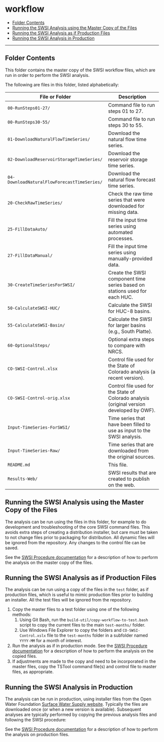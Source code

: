 # workflow #

* [Folder Contents](#folder-contents)
* [Running the SWSI Analysis using the Master Copy of the Files](#running-the-swsi-analysis-using-the-master-copy-of-the-Files)
* [Running the SWSI Analysis as if Production Files](#running-the-swsi-analysis-as-if-production-files)
* [Running the SWSI Analysis in Production](#running-the-swsi-analysis-in-production)

---------

## Folder Contents ##

This folder contains the master copy of the SWSI workflow files,
which are run in order to perform the SWSI analysis.

The following are files in this folder, listed alphabetically:

| **File or Folder** | **Description** |
| -- | -- |
| `00-RunSteps01-27/` | Command file to run steps 01 to 27. |
| `00-RunSteps30-55/` | Command file to run steps 30 to 55. |
| `01-DownloadNaturalFlowTimeSeries/` | Download the natural flow time series. |
| `02-DownloadReservoirStorageTimeSeries/` | Download the reservoir storage time series. |
| `04-DownloadNaturalFlowForecastTimeSeries/` | Download the natural flow forecast time series. |
| `20-CheckRawTimeSeries/` | Check the raw time series that were downloaded for missing data. |
| `25-FillDataAuto/` | Fill the input time series using automated processes. |
| `27-FillDataManual/` | Fill the input time series using manually-provided data. |
| `30-CreateTimeSeriesForSWSI/` | Create the SWSI component time series based on stations used for each HUC. |
| `50-CalculateSWSI-HUC/` | Calculate the SWSI for HUC-8 basins. |
| `55-CalculateSWSI-Basin/` | Calculate the SWSI for larger basins (e.g., South Platte). |
| `60-OptionalSteps/` | Optional extra steps to compare with NRCS. |
| `CO-SWSI-Control.xlsx` | Control file used for the State of Colorado analysis (a recent version). |
| `CO-SWSI-Control-orig.xlsx` | Control file used for the State of Colorado analysis (original version developed by OWF). |
| `Input-TimeSeries-ForSWSI/` | Time series that have been filled to use as input to the SWSI analysis. |
| `Input-TimeSeries-Raw/` | Time series that are downloaded from the original sources. |
| `README.md` | This file. |
| `Results-Web/` | SWSI results that are created to publish on the web. |

## Running the SWSI Analysis using the Master Copy of the Files ##

The analysis can be run using the files in this folder,
for example to do development and troubleshooting of the core SWSI command files.
This avoids extra steps of creating a distribution installer,
but care must be taken to not change files prior to packaging for distribution.
All dynamic files will be ignored from the repository.
Any changes to the control file can be saved.

See the [SWSI Procedure documentation](https://models.openwaterfoundation.org/surface-water-supply-index/latest/doc-user/co-procedure/co-procedure/)
for a description of how to perform the analysis on the master copy of the files.

## Running the SWSI Analysis as if Production Files ##

The analysis can be run using a copy of the files in the `test` folder, as if production files,
which is useful to mimic production files prior to building an installer.
All the test files will be ignored from the repository.

1. Copy the master files to a test folder using one of the following methods:
    1. Using Git Bash, run the `build-util/copy-workflow-to-test.bash` script to copy the current files
       to the main `test-months/` folder.
    2. Use Windows File Explorer to copy the folders and `CO-SWSI-Control.xslx` file to
       the `test-months` folder in a subfolder named `YYYY-MM` for a month of interest.
2. Run the analysis as if in production mode.
   See the [SWSI Procedure documentation](https://models.openwaterfoundation.org/surface-water-supply-index/latest/doc-user/co-procedure/co-procedure/)
   for a description of how to perform the analysis on the copied files.
3. If adjustments are made to the copy and need to be incorporated in the master files,
   copy the TSTool command file(s) and control file to master files, as appropriate.

## Running the SWSI Analysis in Production ##

The analysis can be run in production, using installer files from the Open Water Foundation
[Surface Water Supply website](https://models.openwaterfoundation.org/surface-water-supply-index/).
Typically the files are downloaded once (or when a new version is available).
Subsequent analyses are typically performed by copying the previous analysis files
and following the SWSI procedure:

See the [SWSI Procedure documentation](https://models.openwaterfoundation.org/surface-water-supply-index/latest/doc-user/co-procedure/co-procedure/)
for a description of how to perform the analysis on production files.

